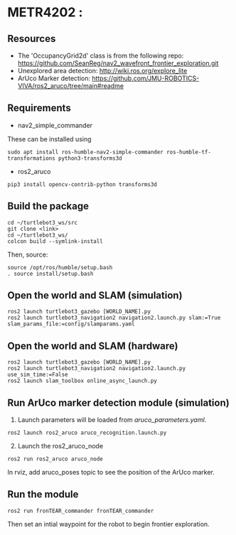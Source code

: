 # METR4202 :

## Resources
- The 'OccupancyGrid2d' class is from the following repo: https://github.com/SeanReg/nav2_wavefront_frontier_exploration.git
- Unexplored area detection: http://wiki.ros.org/explore_lite
- ArUco Marker detection: https://github.com/JMU-ROBOTICS-VIVA/ros2_aruco/tree/main#readme

## Requirements
- nav2_simple_commander

These can be installed using
```
sudo apt install ros-humble-nav2-simple-commander ros-humble-tf-transformations python3-transforms3d
```
- ros2_aruco 
```
pip3 install opencv-contrib-python transforms3d
```

## Build the package
```
cd ~/turtlebot3_ws/src
git clone <link>
cd ~/turtlebot3_ws/
colcon build --symlink-install 
```
Then, source:
```
source /opt/ros/humble/setup.bash
. source install/setup.bash
```

## Open the world and SLAM (simulation)
```
ros2 launch turtlebot3_gazebo [WORLD_NAME].py
ros2 launch turtlebot3_navigation2 navigation2.launch.py slam:=True slam_params_file:=config/slamparams.yaml
```
## Open the world and SLAM (hardware) 
```
ros2 launch turtlebot3_gazebo [WORLD_NAME].py
ros2 launch turtlebot3_navigation2 navigation2.launch.py use_sim_time:=False
ros2 launch slam_toolbox online_async_launch.py
```

## Run ArUco marker detection module (simulation) 
1. Launch parameters will be loaded from _aruco\_parameters.yaml_.
```
ros2 launch ros2_aruco aruco_recognition.launch.py
```
2. Launch the ros2_aruco_node
```
ros2 run ros2_aruco aruco_node
```
In rviz, add aruco_poses topic to see the position of the ArUco marker.


## Run the module
```
ros2 run fronTEAR_commander fronTEAR_commander
```
Then set an intial waypoint for the robot to begin frontier exploration.

